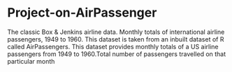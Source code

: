 # Project-on-AirPassenger
The classic Box &amp; Jenkins airline data. Monthly totals of international airline passengers, 1949 to 1960. This dataset is taken from an inbuilt dataset of R called AirPassengers. This dataset provides monthly totals of a US airline passengers from 1949 to 1960.Total number of passengers travelled on that particular month

